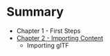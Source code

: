 # Summary

* Chapter 1 - First Steps
* [Chapter 2 - Importing Content](chapter_2_-_importing_content.md)
   * Importing glTF

